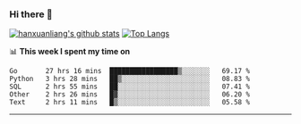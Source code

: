 ### Hi there 👋

<!--
**hanxuanliang/hanxuanliang** is a ✨ _special_ ✨ repository because its `README.md` (this file) appears on your GitHub profile.

Here are some ideas to get you started:

- 🔭 I’m currently working on ...
- 🌱 I’m currently learning ...
- 👯 I’m looking to collaborate on ...
- 🤔 I’m looking for help with ...
- 💬 Ask me about ...
- 📫 How to reach me: ...
- 😄 Pronouns: ...
- ⚡ Fun fact: ...
-->
[![hanxuanliang's github stats](https://github-readme-stats.vercel.app/api?username=hanxuanliang&count_private=true&show_icons=true)](https://github.com/anuraghazra/github-readme-stats)
[![Top Langs](https://github-readme-stats.vercel.app/api/top-langs/?username=hanxuanliang&layout=compact)](https://github.com/anuraghazra/github-readme-stats)

📊 **This week I spent my time on**
<!--START_SECTION:waka-->
```text
Go       27 hrs 16 mins  █████████████████▒░░░░░░░   69.17 % 
Python   3 hrs 28 mins   ██▒░░░░░░░░░░░░░░░░░░░░░░   08.83 % 
SQL      2 hrs 55 mins   ██░░░░░░░░░░░░░░░░░░░░░░░   07.41 % 
Other    2 hrs 26 mins   █▓░░░░░░░░░░░░░░░░░░░░░░░   06.20 % 
Text     2 hrs 11 mins   █▒░░░░░░░░░░░░░░░░░░░░░░░   05.58 % 
```
<!--END_SECTION:waka-->

***
